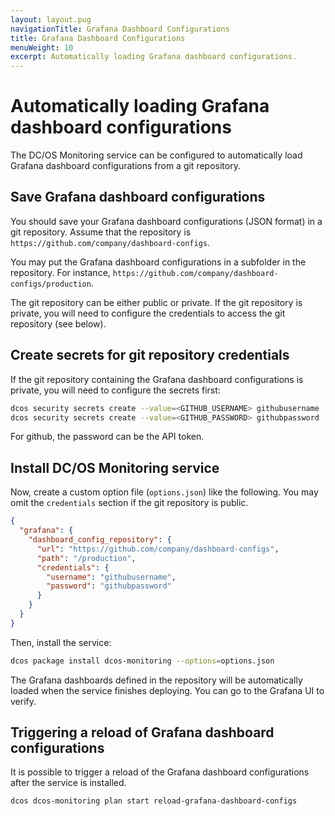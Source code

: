 ```yaml
---
layout: layout.pug
navigationTitle: Grafana Dashboard Configurations
title: Grafana Dashboard Configurations
menuWeight: 10
excerpt: Automatically loading Grafana dashboard configurations.
---
```


# Automatically loading Grafana dashboard configurations

The DC/OS Monitoring service can be configured to automatically load Grafana dashboard configurations from a git repository.

## Save Grafana dashboard configurations

You should save your Grafana dashboard configurations (JSON format) in a git repository.
Assume that the repository is `https://github.com/company/dashboard-configs`.

You may put the Grafana dashboard configurations in a subfolder in the repository.
For instance, `https://github.com/company/dashboard-configs/production`.

The git repository can be either public or private.
If the git repository is private, you will need to configure the credentials to access the git repository (see below).

## Create secrets for git repository credentials

If the git repository containing the Grafana dashboard configurations is private, you will need to configure the secrets first:

```bash
dcos security secrets create --value=<GITHUB_USERNAME> githubusername
dcos security secrets create --value=<GITHUB_PASSWORD> githubpassword
```

For github, the password can be the API token.

## Install DC/OS Monitoring service

Now, create a custom option file (`options.json`) like the following.
You may omit the `credentials` section if the git repository is public.

```json
{
  "grafana": {
    "dashboard_config_repository": {
      "url": "https://github.com/company/dashboard-configs",
      "path": "/production",
      "credentials": {
        "username": "githubusername",
        "password": "githubpassword"
      }
    }
  }
}
```

Then, install the service:

```bash
dcos package install dcos-monitoring --options=options.json
```

The Grafana dashboards defined in the repository will be automatically loaded when the service finishes deploying.
You can go to the Grafana UI to verify.

## Triggering a reload of Grafana dashboard configurations

It is possible to trigger a reload of the Grafana dashboard configurations after the service is installed.

```bash
dcos dcos-monitoring plan start reload-grafana-dashboard-configs
```

